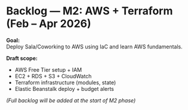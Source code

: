 # Backlog — M2: AWS + Terraform (Feb – Apr 2026)

**Goal:**  
Deploy Sala/Coworking to AWS using IaC and learn AWS fundamentals.

**Draft scope:**
- AWS Free Tier setup + IAM
- EC2 + RDS + S3 + CloudWatch
- Terraform infrastructure (modules, state)
- Elastic Beanstalk deploy + budget alerts

*(Full backlog will be added at the start of M2 phase)*